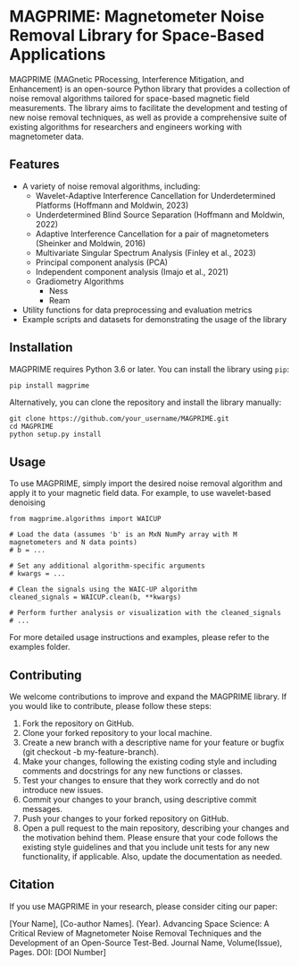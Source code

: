 # MAGPRIME: Magnetometer Noise Removal Library for Space-Based Applications

MAGPRIME (MAGnetic PRocessing, Interference Mitigation, and Enhancement) is an open-source Python library that provides a collection of noise removal algorithms tailored for space-based magnetic field measurements. The library aims to facilitate the development and testing of new noise removal techniques, as well as provide a comprehensive suite of existing algorithms for researchers and engineers working with magnetometer data.

## Features

- A variety of noise removal algorithms, including:
  - Wavelet-Adaptive Interference Cancellation for Underdetermined Platforms (Hoffmann and Moldwin, 2023)
  - Underdetermined Blind Source Separation (Hoffmann and Moldwin, 2022)
  - Adaptive Interference Cancellation for a pair of magnetometers (Sheinker and Moldwin, 2016)
  - Multivariate Singular Spectrum Analysis (Finley et al., 2023)
  - Principal component analysis (PCA)
  - Independent component analysis (Imajo et al., 2021)
  - Gradiometry Algorithms
    - Ness
    - Ream
- Utility functions for data preprocessing and evaluation metrics
- Example scripts and datasets for demonstrating the usage of the library

## Installation

MAGPRIME requires Python 3.6 or later. You can install the library using `pip`:

```bash
pip install magprime

```
Alternatively, you can clone the repository and install the library manually:

```
git clone https://github.com/your_username/MAGPRIME.git
cd MAGPRIME
python setup.py install
```

## Usage
To use MAGPRIME, simply import the desired noise removal algorithm and apply it to your magnetic field data. For example, to use wavelet-based denoising


```
from magprime.algorithms import WAICUP

# Load the data (assumes 'b' is an MxN NumPy array with M magnetometers and N data points)
# b = ...

# Set any additional algorithm-specific arguments
# kwargs = ...

# Clean the signals using the WAIC-UP algorithm
cleaned_signals = WAICUP.clean(b, **kwargs)

# Perform further analysis or visualization with the cleaned_signals
# ...
```
For more detailed usage instructions and examples, please refer to the examples folder.

## Contributing
We welcome contributions to improve and expand the MAGPRIME library. If you would like to contribute, please follow these steps:

1. Fork the repository on GitHub.
2. Clone your forked repository to your local machine.
3. Create a new branch with a descriptive name for your feature or bugfix (git checkout -b my-feature-branch).
4. Make your changes, following the existing coding style and including comments and docstrings for any new functions or classes.
5. Test your changes to ensure that they work correctly and do not introduce new issues.
6. Commit your changes to your branch, using descriptive commit messages.
7. Push your changes to your forked repository on GitHub.
8. Open a pull request to the main repository, describing your changes and the motivation behind them.
Please ensure that your code follows the existing style guidelines and that you include unit tests for any new functionality, if applicable. Also, update the documentation as needed.


## Citation
If you use MAGPRIME in your research, please consider citing our paper:

[Your Name], [Co-author Names]. (Year). Advancing Space Science: A Critical Review of Magnetometer Noise Removal Techniques and the Development of an Open-Source Test-Bed. Journal Name, Volume(Issue), Pages. DOI: [DOI Number]

